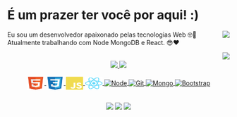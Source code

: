 # É um prazer ter você por aqui! :)

<img src="https://github.com/seanprashad/slackmoji/blob/d10c992536b7064349eac53e1e3af76abebf24b3/emoji/llamas/llama-awesome-gif.gif" align="right">

<p>
Eu sou um desenvolvedor apaixonado pelas tecnologias Web 🤓🚀<br>
Atualmente trabalhando com Node MongoDB e React. 😎❤
<p>
<div align="right">
    <img src="https://komarev.com/ghpvc/?username=Jonnathaxd&label=Visualizações+no+perfil&color=blueviolet" width="200px">
</div>

<div align="center">
  <a href="https://github.com/Jonnathaxd">
  <img height="170em" src="https://github-readme-stats.vercel.app/api?username=Jonnathaxd&show_icons=true&theme=midnight-purple&include_all_commits=true&count_private=true"/>
  <img height="170em" src="https://github-readme-stats.vercel.app/api/top-langs/?username=Jonnathaxd&layout=compact&langs_count=7&theme=midnight-purple"/>
</div>
<div style="display: inline_block" align="center"><br>
   <img align="center" alt="HTML" height="30" width="40" src="https://raw.githubusercontent.com/devicons/devicon/master/icons/html5/html5-original.svg">
  <img align="center" alt="CSS" height="30" width="40" src="https://raw.githubusercontent.com/devicons/devicon/master/icons/css3/css3-original.svg">
  <img align="center" alt="Js" height="30" width="40" src="https://raw.githubusercontent.com/devicons/devicon/master/icons/javascript/javascript-plain.svg">
  <img align="center" alt="React" height="30" width="40" src="https://raw.githubusercontent.com/devicons/devicon/master/icons/react/react-original.svg">
  <img align="center" alt="Node" height="30" width="40"src="https://cdn.jsdelivr.net/gh/devicons/devicon/icons/nodejs/nodejs-original.svg" />
  <img align="center" alt="Git" height="30" width="40"src="https://cdn.jsdelivr.net/gh/devicons/devicon/icons/git/git-original.svg" />
  <img align="center" alt="Mongo" height="30" width="40"src="https://cdn.jsdelivr.net/gh/devicons/devicon/icons/mongodb/mongodb-original-wordmark.svg" />
  <img align="center" alt="Bootstrap" height="30" width="40"src="https://cdn.jsdelivr.net/gh/devicons/devicon/icons/bootstrap/bootstrap-plain.svg" />
</div>
  
  ##
 
<div align="center">

<a href="https://www.instagram.com/jonnathacorreia/" target="_blank"><img src="https://img.shields.io/badge/-Instagram-%23E4405F?style=for-the-badge&logo=instagram&logoColor=white" target="_blank"></a>
<a href = "mailto:geova_jonnatha@hotmail.com"><img src="https://img.shields.io/badge/-Gmail-%23333?style=for-the-badge&logo=gmail&logoColor=white" target="_blank"></a>
<a href="https://www.linkedin.com/in/geova-jonnatha-b7ba08188/" target="_blank"><img src="https://img.shields.io/badge/-LinkedIn-%230077B5?style=for-the-badge&logo=linkedin&logoColor=white" target="_blank"></a>

</div>




<!--
**Jonnathaxd/Jonnathaxd** is a ✨ _special_ ✨ repository because its `README.md` (this file) appears on your GitHub profile.

Here are some ideas to get you started:

- 🔭 I’m currently working on ...
- 🌱 I’m currently learning ...
- 👯 I’m looking to collaborate on ...
- 🔭 I’m currently working on ...
- 🤔 I’m looking for help with ...
- 💬 Ask me about ...
- 📫 How to reach me: ...
- 😄 Pronouns: ...
- ⚡ Fun fact: ...
-->
